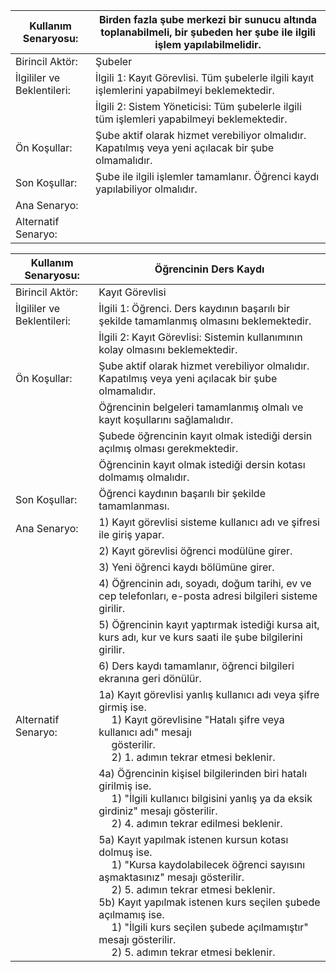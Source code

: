 | Kullanım Senaryosu:        | Birden fazla şube merkezi bir sunucu altında toplanabilmeli, bir şubeden her şube ile ilgili işlem yapılabilmelidir. |
| -------------------------- | -------------------------------------------------------------------------------------------------------------------- |
| Birincil Aktör:            | Şubeler                                                                                                              |
| İlgililer ve Beklentileri: | İlgili 1: Kayıt Görevlisi. Tüm şubelerle ilgili kayıt işlemlerini yapabilmeyi beklemektedir.                         |
|                            | İlgili 2: Sistem Yöneticisi: Tüm şubelerle ilgili tüm işlemleri yapabilmeyi beklemektedir.                           |
| Ön Koşullar:               | Şube aktif olarak hizmet verebiliyor olmalıdır. Kapatılmış veya yeni açılacak bir şube olmamalıdır.                  |
| Son Koşullar:              | Şube ile ilgili işlemler tamamlanır. Öğrenci kaydı yapılabiliyor olmalıdır.                                          |
| Ana Senaryo:               |                                                                                                                      |
| Alternatif Senaryo:        |                                                                                                                      |

| Kullanım Senaryosu:        | Öğrencinin Ders Kaydı                                                                               |
| -------------------------- | --------------------------------------------------------------------------------------------------- |
| Birincil Aktör:            | Kayıt Görevlisi                                                                                     |
| İlgililer ve Beklentileri: | İlgili 1: Öğrenci. Ders kaydının başarılı bir şekilde tamamlanmış olmasını beklemektedir.           |
|                            | İlgili 2: Kayıt Görevlisi: Sistemin kullanımının kolay olmasını beklemektedir.                      |
| Ön Koşullar:               | Şube aktif olarak hizmet verebiliyor olmalıdır. Kapatılmış veya yeni açılacak bir şube olmamalıdır. |
|                            | Öğrencinin belgeleri tamamlanmış olmalı ve kayıt koşullarını sağlamalıdır.                          |
|                            | Şubede öğrencinin kayıt olmak istediği dersin açılmış olması gerekmektedir.                         |
|                            | Öğrencinin kayıt olmak istediği dersin kotası dolmamış olmalıdır.                                   |
| Son Koşullar:              | Öğrenci kaydının başarılı bir şekilde tamamlanması.                                                 |
| Ana Senaryo:               | 1) Kayıt görevlisi sisteme kullanıcı adı ve şifresi ile giriş yapar.                                |
|                            | 2) Kayıt görevlisi öğrenci modülüne girer.                                                          |
|                            | 3) Yeni öğrenci kaydı bölümüne girer.                                                               |
|                            | 4) Öğrencinin adı, soyadı, doğum tarihi, ev ve cep telefonları, e-posta adresi bilgileri sisteme girilir.             |
|                            | 5) Öğrencinin kayıt yaptırmak istediği kursa ait, kurs adı, kur ve kurs saati ile şube bilgilerini girilir.                                                          |
|                            | 6) Ders kaydı tamamlanır, öğrenci bilgileri ekranına geri dönülür.                                                    |
| Alternatif Senaryo:        | 1a) Kayıt görevlisi yanlış kullanıcı adı veya şifre girmiş ise.<br>  &emsp;  1) Kayıt görevlisine "Hatalı şifre veya kullanıcı adı" mesajı <br>  &emsp;  gösterilir.  <br>  &emsp; 2) 1. adımın tekrar etmesi beklenir.                                                    |
|                            | 4a) Öğrencinin kişisel bilgilerinden biri hatalı girilmiş ise. <br>  &emsp; 1) "İlgili kullanıcı bilgisini yanlış ya da eksik girdiniz" mesajı gösterilir.  <br>  &emsp; 2) 4. adımın tekrar edilmesi beklenir.   |
|                            | 5a) Kayıt yapılmak istenen kursun kotası dolmuş ise.  <br>  &emsp; 1) "Kursa kaydolabilecek öğrenci sayısını aşmaktasınız" mesajı gösterilir.  <br>  &emsp; 2) 5. adımın tekrar etmesi beklenir.   <br>   5b) Kayıt yapılmak istenen kurs seçilen şubede açılmamış ise. <br>  &emsp; 1) "İlgili kurs seçilen şubede açılmamıştır" mesajı gösterilir.  <br>  &emsp; 2) 5. adımın tekrar etmesi beklenir.                                                          |


